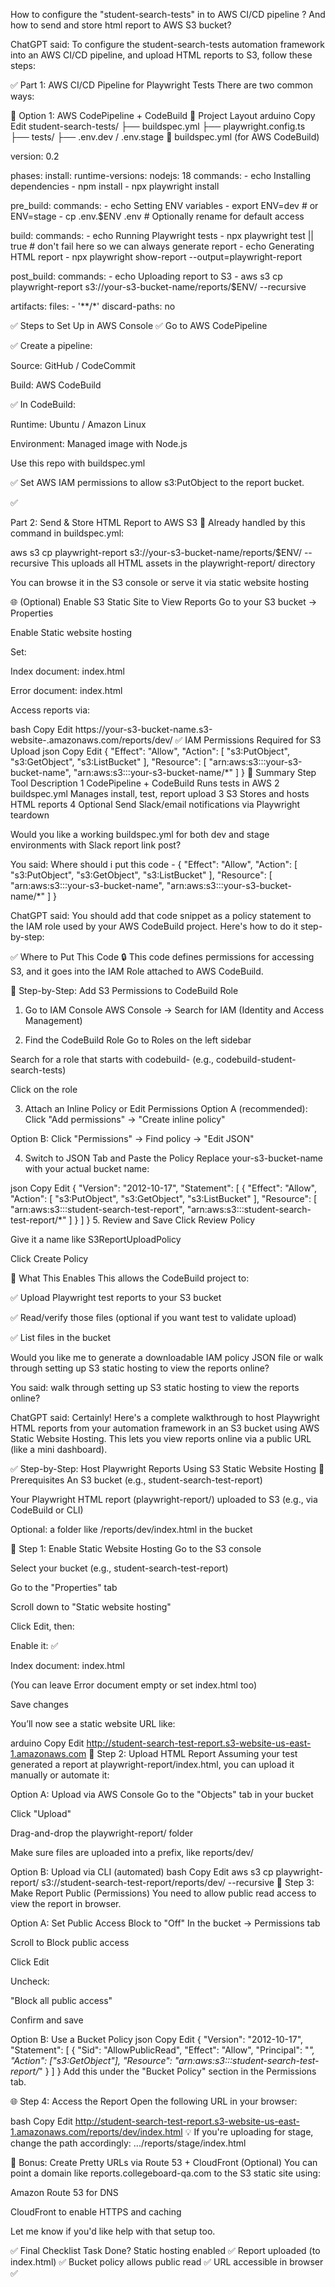 How to configure the "student-search-tests" in to AWS CI/CD pipeline ? And how to send and store html report to AWS S3 bucket?


ChatGPT said:
To configure the student-search-tests automation framework into an AWS CI/CD pipeline, and upload HTML reports to S3, follow these steps:

✅ Part 1: AWS CI/CD Pipeline for Playwright Tests
There are two common ways:

🔹 Option 1: AWS CodePipeline + CodeBuild
📁 Project Layout
arduino
Copy
Edit
student-search-tests/
├── buildspec.yml
├── playwright.config.ts
├── tests/
├── .env.dev / .env.stage
📄 buildspec.yml (for AWS CodeBuild)

version: 0.2

phases:
  install:
    runtime-versions:
      nodejs: 18
    commands:
      - echo Installing dependencies
      - npm install
      - npx playwright install

  pre_build:
    commands:
      - echo Setting ENV variables
      - export ENV=dev  # or ENV=stage
      - cp .env.$ENV .env  # Optionally rename for default access

  build:
    commands:
      - echo Running Playwright tests
      - npx playwright test || true  # don't fail here so we can always generate report
      - echo Generating HTML report
      - npx playwright show-report --output=playwright-report

  post_build:
    commands:
      - echo Uploading report to S3
      - aws s3 cp playwright-report s3://your-s3-bucket-name/reports/$ENV/ --recursive

artifacts:
  files:
    - '**/*'
  discard-paths: no


✅ Steps to Set Up in AWS Console
✅ Go to AWS CodePipeline

✅ Create a pipeline:

Source: GitHub / CodeCommit

Build: AWS CodeBuild

✅ In CodeBuild:

Runtime: Ubuntu / Amazon Linux

Environment: Managed image with Node.js

Use this repo with buildspec.yml

✅ Set AWS IAM permissions to allow s3:PutObject to the report bucket.

✅ 

Part 2: Send & Store HTML Report to AWS S3
🧪 Already handled by this command in buildspec.yml:

aws s3 cp playwright-report s3://your-s3-bucket-name/reports/$ENV/ --recursive
This uploads all HTML assets in the playwright-report/ directory

You can browse it in the S3 console or serve it via static website hosting

🌐 (Optional) Enable S3 Static Site to View Reports
Go to your S3 bucket → Properties

Enable Static website hosting

Set:

Index document: index.html

Error document: index.html

Access reports via:

bash
Copy
Edit
https://your-s3-bucket-name.s3-website-<region>.amazonaws.com/reports/dev/
✅ IAM Permissions Required for S3 Upload
json
Copy
Edit
{
  "Effect": "Allow",
  "Action": [
    "s3:PutObject",
    "s3:GetObject",
    "s3:ListBucket"
  ],
  "Resource": [
    "arn:aws:s3:::your-s3-bucket-name",
    "arn:aws:s3:::your-s3-bucket-name/*"
  ]
}
🚀 Summary
Step	Tool	Description
1	CodePipeline + CodeBuild	Runs tests in AWS
2	buildspec.yml	Manages install, test, report upload
3	S3	Stores and hosts HTML reports
4	Optional	Send Slack/email notifications via Playwright teardown

Would you like a working buildspec.yml for both dev and stage environments with Slack report link post?






You said:
Where should i put this code -
{
  "Effect": "Allow",
  "Action": [
    "s3:PutObject",
    "s3:GetObject",
    "s3:ListBucket"
  ],
  "Resource": [
    "arn:aws:s3:::your-s3-bucket-name",
    "arn:aws:s3:::your-s3-bucket-name/*"
  ]
}


ChatGPT said:
You should add that code snippet as a policy statement to the IAM role used by your AWS CodeBuild project. Here's how to do it step-by-step:

✅ Where to Put This Code
🔒 This code defines permissions for accessing S3, and it goes into the IAM Role attached to AWS CodeBuild.

🧭 Step-by-Step: Add S3 Permissions to CodeBuild Role
1. Go to IAM Console
AWS Console → Search for IAM (Identity and Access Management)

2. Find the CodeBuild Role
Go to Roles on the left sidebar

Search for a role that starts with codebuild-<your-project-name> (e.g., codebuild-student-search-tests)

Click on the role

3. Attach an Inline Policy or Edit Permissions
Option A (recommended): Click "Add permissions" → "Create inline policy"

Option B: Click "Permissions" → Find policy → "Edit JSON"

4. Switch to JSON Tab and Paste the Policy
Replace your-s3-bucket-name with your actual bucket name:

json
Copy
Edit
{
  "Version": "2012-10-17",
  "Statement": [
    {
      "Effect": "Allow",
      "Action": [
        "s3:PutObject",
        "s3:GetObject",
        "s3:ListBucket"
      ],
      "Resource": [
        "arn:aws:s3:::student-search-test-report",
        "arn:aws:s3:::student-search-test-report/*"
      ]
    }
  ]
}
5. Review and Save
Click Review Policy

Give it a name like S3ReportUploadPolicy

Click Create Policy

🎯 What This Enables
This allows the CodeBuild project to:

✅ Upload Playwright test reports to your S3 bucket

✅ Read/verify those files (optional if you want test to validate upload)

✅ List files in the bucket

Would you like me to generate a downloadable IAM policy JSON file or walk through setting up S3 static hosting to view the reports online?





You said:
walk through setting up S3 static hosting to view the reports online?


ChatGPT said:
Certainly! Here's a complete walkthrough to host Playwright HTML reports from your automation framework in an S3 bucket using AWS Static Website Hosting. This lets you view reports online via a public URL (like a mini dashboard).

✅ Step-by-Step: Host Playwright Reports Using S3 Static Website Hosting
🧾 Prerequisites
An S3 bucket (e.g., student-search-test-report)

Your Playwright HTML report (playwright-report/) uploaded to S3 (e.g., via CodeBuild or CLI)

Optional: a folder like /reports/dev/index.html in the bucket

📍 Step 1: Enable Static Website Hosting
Go to the S3 console

Select your bucket (e.g., student-search-test-report)

Go to the "Properties" tab

Scroll down to "Static website hosting"

Click Edit, then:

Enable it: ✅

Index document: index.html

(You can leave Error document empty or set index.html too)

Save changes

You’ll now see a static website URL like:

arduino
Copy
Edit
http://student-search-test-report.s3-website-us-east-1.amazonaws.com
📁 Step 2: Upload HTML Report
Assuming your test generated a report at playwright-report/index.html, you can upload it manually or automate it:

Option A: Upload via AWS Console
Go to the "Objects" tab in your bucket

Click "Upload"

Drag-and-drop the playwright-report/ folder

Make sure files are uploaded into a prefix, like reports/dev/

Option B: Upload via CLI (automated)
bash
Copy
Edit
aws s3 cp playwright-report/ s3://student-search-test-report/reports/dev/ --recursive
🔐 Step 3: Make Report Public (Permissions)
You need to allow public read access to view the report in browser.

Option A: Set Public Access Block to "Off"
In the bucket → Permissions tab

Scroll to Block public access

Click Edit

Uncheck:

"Block all public access"

Confirm and save

Option B: Use a Bucket Policy
json
Copy
Edit
{
  "Version": "2012-10-17",
  "Statement": [
    {
      "Sid": "AllowPublicRead",
      "Effect": "Allow",
      "Principal": "*",
      "Action": ["s3:GetObject"],
      "Resource": "arn:aws:s3:::student-search-test-report/*"
    }
  ]
}
Add this under the "Bucket Policy" section in the Permissions tab.

🌐 Step 4: Access the Report
Open the following URL in your browser:

bash
Copy
Edit
http://student-search-test-report.s3-website-us-east-1.amazonaws.com/reports/dev/index.html
💡 If you're uploading for stage, change the path accordingly:
.../reports/stage/index.html

🚀 Bonus: Create Pretty URLs via Route 53 + CloudFront (Optional)
You can point a domain like reports.collegeboard-qa.com to the S3 static site using:

Amazon Route 53 for DNS

CloudFront to enable HTTPS and caching

Let me know if you'd like help with that setup too.

✅ Final Checklist
Task	Done?
Static hosting enabled	✅
Report uploaded (to index.html)	✅
Bucket policy allows public read	✅
URL accessible in browser	✅